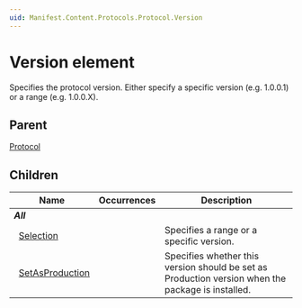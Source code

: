 ```yaml
---
uid: Manifest.Content.Protocols.Protocol.Version
---
```


# Version element

Specifies the protocol version. Either specify a specific version (e.g. 1.0.0.1) or a range (e.g. 1.0.0.X).

## Parent

[Protocol](xref:Manifest.Content.Protocols.Protocol)

## Children

|Name|Occurrences|Description|
|--- |--- |--- |
|***All***|||
|&nbsp;&nbsp;[Selection](xref:Manifest.Content.Protocols.Protocol.Version.Selection)||Specifies a range or a specific version.|
|&nbsp;&nbsp;[SetAsProduction](xref:Manifest.Content.Protocols.Protocol.Version.SetAsProduction)||Specifies whether this version should be set as Production version when the package is installed.|
